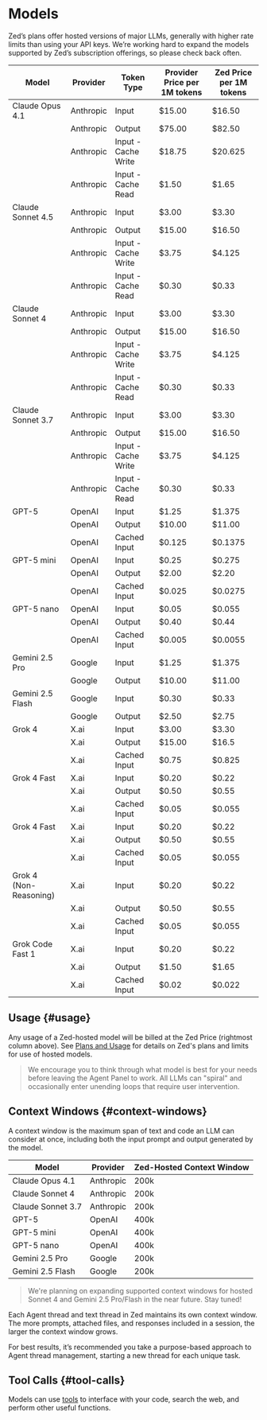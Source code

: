 # Models

Zed’s plans offer hosted versions of major LLMs, generally with higher rate limits than using your API keys.
We’re working hard to expand the models supported by Zed’s subscription offerings, so please check back often.

| Model             | Provider  | Token Type          | Provider Price per 1M tokens | Zed Price per 1M tokens |
| ----------------- | --------- | ------------------- | ---------------------------- | ----------------------- |
| Claude Opus 4.1   | Anthropic | Input               | $15.00                       | $16.50                  |
|                   | Anthropic | Output              | $75.00                       | $82.50                  |
|                   | Anthropic | Input - Cache Write | $18.75                       | $20.625                 |
|                   | Anthropic | Input - Cache Read  | $1.50                        | $1.65                   |
| Claude Sonnet 4.5 | Anthropic | Input               | $3.00                        | $3.30                   |
|                   | Anthropic | Output              | $15.00                       | $16.50                  |
|                   | Anthropic | Input - Cache Write | $3.75                        | $4.125                  |
|                   | Anthropic | Input - Cache Read  | $0.30                        | $0.33                   |
| Claude Sonnet 4   | Anthropic | Input               | $3.00                        | $3.30                   |
|                   | Anthropic | Output              | $15.00                       | $16.50                  |
|                   | Anthropic | Input - Cache Write | $3.75                        | $4.125                  |
|                   | Anthropic | Input - Cache Read  | $0.30                        | $0.33                   |
| Claude Sonnet 3.7 | Anthropic | Input               | $3.00                        | $3.30                   |
|                   | Anthropic | Output              | $15.00                       | $16.50                  |
|                   | Anthropic | Input - Cache Write | $3.75                        | $4.125                  |
|                   | Anthropic | Input - Cache Read  | $0.30                        | $0.33                   |
| GPT-5             | OpenAI    | Input               | $1.25                        | $1.375                  |
|                   | OpenAI    | Output              | $10.00                       | $11.00                  |
|                   | OpenAI    | Cached Input        | $0.125                       | $0.1375                 |
| GPT-5 mini        | OpenAI    | Input               | $0.25                        | $0.275                  |
|                   | OpenAI    | Output              | $2.00                        | $2.20                   |
|                   | OpenAI    | Cached Input        | $0.025                       | $0.0275                 |
| GPT-5 nano        | OpenAI    | Input               | $0.05                        | $0.055                  |
|                   | OpenAI    | Output              | $0.40                        | $0.44                   |
|                   | OpenAI    | Cached Input        | $0.005                       | $0.0055                 |
| Gemini 2.5 Pro    | Google    | Input               | $1.25                        | $1.375                  |
|                   | Google    | Output              | $10.00                       | $11.00                  |
| Gemini 2.5 Flash  | Google    | Input               | $0.30                        | $0.33                   |
|                   | Google    | Output              | $2.50                        | $2.75                   |
| Grok 4            | X.ai      | Input               | $3.00                        | $3.30                   |
|                   | X.ai      | Output              | $15.00                       | $16.5                   |
|                   | X.ai      | Cached Input        | $0.75                        | $0.825                  |
| Grok 4 Fast       | X.ai      | Input               | $0.20                        | $0.22                   |
|                   | X.ai      | Output              | $0.50                        | $0.55                   |
|                   | X.ai      | Cached Input        | $0.05                        | $0.055                  |
| Grok 4 Fast       | X.ai      | Input               | $0.20                        | $0.22                   |
|                   | X.ai      | Output              | $0.50                        | $0.55                   |
|                   | X.ai      | Cached Input        | $0.05                        | $0.055                  |
| Grok 4 (Non-Reasoning) | X.ai | Input               | $0.20                        | $0.22                   |
|                   | X.ai      | Output              | $0.50                        | $0.55                   |
|                   | X.ai      | Cached Input        | $0.05                        | $0.055                  |
| Grok Code Fast 1  | X.ai      | Input               | $0.20                        | $0.22                   |
|                   | X.ai      | Output              | $1.50                        | $1.65                   |
|                   | X.ai      | Cached Input        | $0.02                        | $0.022                  |

## Usage {#usage}

Any usage of a Zed-hosted model will be billed at the Zed Price (rightmost column above). See [Plans and Usage](./plans-and-usage.md) for details on Zed's plans and limits for use of hosted models.

> We encourage you to think through what model is best for your needs before leaving the Agent Panel to work. All LLMs can "spiral" and occasionally enter unending loops that require user intervention.

## Context Windows {#context-windows}

A context window is the maximum span of text and code an LLM can consider at once, including both the input prompt and output generated by the model.

| Model             | Provider  | Zed-Hosted Context Window |
| ----------------- | --------- | ------------------------- |
| Claude Opus 4.1   | Anthropic | 200k                      |
| Claude Sonnet 4   | Anthropic | 200k                      |
| Claude Sonnet 3.7 | Anthropic | 200k                      |
| GPT-5             | OpenAI    | 400k                      |
| GPT-5 mini        | OpenAI    | 400k                      |
| GPT-5 nano        | OpenAI    | 400k                      |
| Gemini 2.5 Pro    | Google    | 200k                      |
| Gemini 2.5 Flash  | Google    | 200k                      |

> We're planning on expanding supported context windows for hosted Sonnet 4 and Gemini 2.5 Pro/Flash in the near future. Stay tuned!

Each Agent thread and text thread in Zed maintains its own context window.
The more prompts, attached files, and responses included in a session, the larger the context window grows.

For best results, it’s recommended you take a purpose-based approach to Agent thread management, starting a new thread for each unique task.

## Tool Calls {#tool-calls}

Models can use [tools](./tools.md) to interface with your code, search the web, and perform other useful functions.
